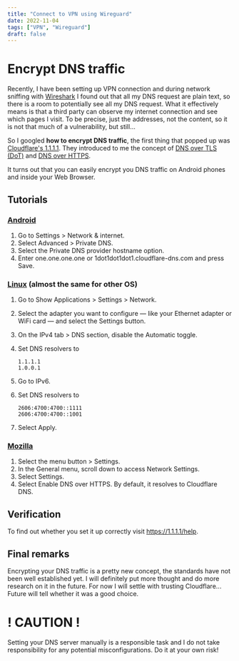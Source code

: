 ```yaml
---
title: "Connect to VPN using Wireguard"
date: 2022-11-04
tags: ["VPN", "Wireguard"]
draft: false
---
```


# Encrypt DNS traffic

Recently, I have been setting up VPN connection and during network sniffing with [Wireshark](https://www.wireshark.org/) I found out that all my DNS request are plain text, so there is a room to potentially see all my DNS request. What it effectively means is that a third party can observe my internet connection and see which pages I visit. To be precise, just the addresses, not the content, so it is not that much of a vulnerability, but still...

So I googled **how to encrypt DNS traffic**, the first thing that popped up was [Cloudflare's 1.1.1.1](https://developers.cloudflare.com/1.1.1.1/encryption/). They introduced to me the concept of [DNS over TLS (DoT)](https://developers.cloudflare.com/1.1.1.1/encryption/dns-over-tls/) and [DNS over HTTPS](https://developers.cloudflare.com/1.1.1.1/encryption/dns-over-https/).

It turns out that you can easily encrypt you DNS traffic on Android phones and inside your Web Browser.

## Tutorials

### [Android](https://developers.cloudflare.com/1.1.1.1/setup/android/)

1. Go to Settings > Network & internet.
2. Select Advanced > Private DNS.
3. Select the Private DNS provider hostname option.
4. Enter one.one.one.one or 1dot1dot1dot1.cloudflare-dns.com and press Save.

### [Linux](https://developers.cloudflare.com/1.1.1.1/setup/linux/) (almost the same for other OS)

1. Go to Show Applications > Settings > Network.
2. Select the adapter you want to configure — like your Ethernet adapter or WiFi card — and select the Settings button.
3. On the IPv4 tab > DNS section, disable the Automatic toggle.

4. Set DNS resolvers to 
    ```
    1.1.1.1
    1.0.0.1
    ```

5. Go to IPv6.

6. Set DNS resolvers to
    ```
    2606:4700:4700::1111
    2606:4700:4700::1001
    ```
7. Select Apply.
### [Mozilla](https://developers.cloudflare.com/1.1.1.1/encryption/dns-over-https/encrypted-dns-browsers/)

1. Select the menu button > Settings.
2. In the General menu, scroll down to access Network Settings.
3. Select Settings.
4. Select Enable DNS over HTTPS. By default, it resolves to Cloudflare DNS.

## Verification

To find out whether you set it up correctly visit https://1.1.1.1/help. 

## Final remarks

Encrypting your DNS traffic is a pretty new concept, the standards have not been well established yet. I will definitely put more thought and do more research on it in the future. For now I will settle with trusting Cloudflare... Future will tell whether it was a good choice.


# ! CAUTION !
Setting your DNS server manually is a responsible task and I do not take responsibility for any potential misconfigurations. Do it at your own risk! 


